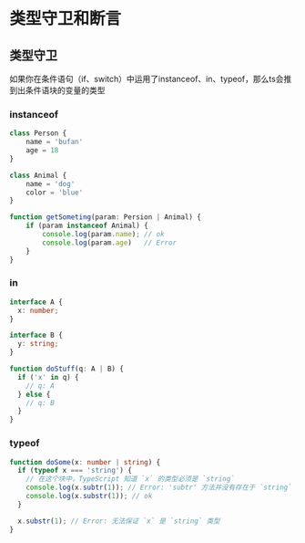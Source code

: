 # 类型守卫和断言

## 类型守卫

如果你在条件语句（if、switch）中运用了instanceof、in、typeof，那么ts会推到出条件语块的变量的类型

### instanceof

```typescript
class Person {
    name = 'bufan'
	age = 18
}

class Animal {
    name = 'dog'
	color = 'blue'
}

function getSometing(param: Persion | Animal) {
    if (param instanceof Animal) {
        console.log(param.name); // ok
      	console.log(param.age)   // Error
    }
}
```



### in

```typescript
interface A {
  x: number;
}

interface B {
  y: string;
}

function doStuff(q: A | B) {
  if ('x' in q) {
    // q: A
  } else {
    // q: B
  }
}
```



### typeof

```typescript
function doSome(x: number | string) {
  if (typeof x === 'string') {
    // 在这个块中，TypeScript 知道 `x` 的类型必须是 `string`
    console.log(x.subtr(1)); // Error: 'subtr' 方法并没有存在于 `string` 上
    console.log(x.substr(1)); // ok
  }

  x.substr(1); // Error: 无法保证 `x` 是 `string` 类型
}
```

